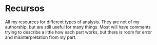 # Recursos
All my resources for different types of analysis. They are not of my authorship, but are still useful for many things. Most will have comments trying to describe a little how each part works, but there is room for error and misinterpretation from my part.
